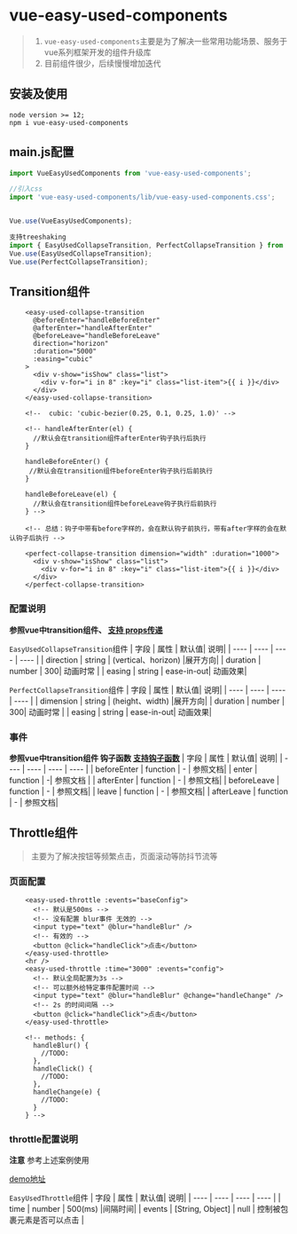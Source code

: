 # vue-easy-used-components

> 1. `vue-easy-used-components`主要是为了解决一些常用功能场景、服务于vue系列框架开发的组件升级库
> 2. 目前组件很少，后续慢慢增加迭代

## 安装及使用

```shell
node version >= 12;
npm i vue-easy-used-components
```

## main.js配置

```js
import VueEasyUsedComponents from 'vue-easy-used-components';

//引入css
import 'vue-easy-used-components/lib/vue-easy-used-components.css';


Vue.use(VueEasyUsedComponents);

支持treeshaking 
import { EasyUsedCollapseTransition, PerfectCollapseTransition } from 'vue-easy-used-components'
Vue.use(EasyUsedCollapseTransition);
Vue.use(PerfectCollapseTransition);
```

## Transition组件

```vue
    <easy-used-collapse-transition
      @beforeEnter="handleBeforeEnter"
      @afterEnter="handleAfterEnter"
      @beforeLeave="handleBeforeLeave"
      direction="horizon"
      :duration="5000"
      :easing="cubic"
    >
      <div v-show="isShow" class="list">
        <div v-for="i in 8" :key="i" class="list-item">{{ i }}</div>
      </div>
    </easy-used-collapse-transition>

    <!--  cubic: 'cubic-bezier(0.25, 0.1, 0.25, 1.0)' -->

    <!-- handleAfterEnter(el) {
      //默认会在transition组件afterEnter钩子执行后执行
    }

    handleBeforeEnter() {
     //默认会在transition组件beforeEnter钩子执行后前执行
    }

    handleBeforeLeave(el) {
      //默认会在transition组件beforeLeave钩子执行后前执行
    } -->

    <!-- 总结：钩子中带有before字样的，会在默认钩子前执行，带有after字样的会在默认钩子后执行 -->

    <perfect-collapse-transition dimension="width" :duration="1000">
      <div v-show="isShow" class="list">
        <div v-for="i in 8" :key="i" class="list-item">{{ i }}</div>
      </div>
    </perfect-collapse-transition>
```

### 配置说明

**参照vue中transition组件、 <u>支持 props传递</u>**

`EasyUsedCollapseTransition`组件
|   字段 | 属性  | 默认值| 说明|
|  ----  | ----  | ---- | ---- |
| direction  | string | (vertical、horizon) |展开方向|
| duration  | number | 300| 动画时常 |
| easing | string | ease-in-out| 动画效果|

`PerfectCollapseTransition`组件
|   字段 | 属性  | 默认值| 说明|
|  ----  | ----  | ---- | ---- |
| dimension  | string | (height、width) |展开方向|
| duration  | number | 300| 动画时常 |
| easing | string | ease-in-out| 动画效果|

### 事件

**参照vue中transition组件 钩子函数 <u>支持钩子函数</u>**
|   字段 | 属性  | 默认值| 说明|
|  ----  | ----  | ---- | ---- |
| beforeEnter  | function | - | 参照文档|
| enter  | function | -| 参照文档 |
| afterEnter | function | - | 参照文档|
| beforeLeave | function | - | 参照文档|
| leave | function | - | 参照文档|
| afterLeave | function |  - | 参照文档|

## Throttle组件

>主要为了解决按钮等频繁点击，页面滚动等防抖节流等

### 页面配置

```vue
    <easy-used-throttle :events="baseConfig">
      <!-- 默认是500ms -->
      <!-- 没有配置 blur事件 无效的 -->
      <input type="text" @blur="handleBlur" />
      <!-- 有效的 -->
      <button @click="handleClick">点击</button>
    </easy-used-throttle>
    <hr />
    <easy-used-throttle :time="3000" :events="config">
      <!-- 默认全局配置为3s -->
      <!-- 可以额外给特定事件配置时间 -->
      <input type="text" @blur="handleBlur" @change="handleChange" />
      <!-- 2s 的时间间隔 -->
      <button @click="handleClick">点击</button>
    </easy-used-throttle>

    <!-- methods: {
      handleBlur() {
        //TODO:
      },
      handleClick() {
        //TODO:
      },
      handleChange(e) {
        //TODO:
      }
    } -->
```

### throttle配置说明

**注意** 参考上述案例使用

[demo地址](https://github.com/chrisworkalx/js_frame_work/blob/develop/vue2-advanced/src/views/Throttle/index.vue)

`EasyUsedThrottle`组件
|   字段 | 属性  | 默认值| 说明|
|  ----  | ----  | ---- | ---- |
| time  | number | 500(ms) |间隔时间|
| events  | [String, Object] | null | 控制被包裹元素是否可以点击 |
